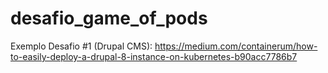 # desafio_game_of_pods

Exemplo Desafio #1 (Drupal CMS): https://medium.com/containerum/how-to-easily-deploy-a-drupal-8-instance-on-kubernetes-b90acc7786b7
